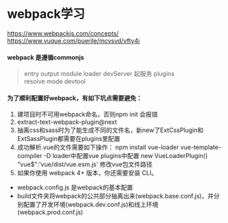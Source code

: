 # webpack学习
https://www.webpackjs.com/concepts/
https://www.yuque.com/puerile/mcvsvd/vfty4i
#### webpack 是遵循commonjs
> entry
> output
> module  loader
> devServer 起服务
> plugins   
> resolve
> mode
> devtool 
#### 为了顺利配置好webpack，有如下坑点需要避免：
1. 建项目时不可用webpack命名，否则npm init 会报错
2. extract-text-webpack-plugin@next
3. 抽离css和sass时为了能生成不同的文件名，新new了ExtCssPlugin和ExtSassPlugin都需要在plugins里配置
4. 成功解析.vue的文件需要如下操作：
   npm install vue-loader vue-template-compiler -D
   loader中配置vue
   plugins中配置 new VueLoaderPlugin()
   "vue$":'vue/dist/vue.esm.js' 修改vue包文件路径
5. 如果你使用 webpack 4+ 版本，你还需要安装 CLI。

- webpack.config.js 是webpack的基本配置
- build文件夹将webpack的公共部分抽离出来(webpack.base.conf.js)，并分别配置了开发环境(webpack.dev.conf.js)和线上环境(webpack.prod.conf.js)